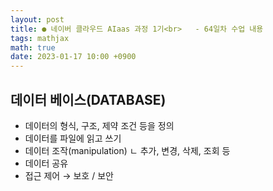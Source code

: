 ```yaml
---
layout: post
title: ● 네이버 클라우드 AIaas 과정 1기<br>   - 64일차 수업 내용
tags: mathjax
math: true
date: 2023-01-17 10:00 +0900
---
```


## 데이터 베이스(DATABASE)

- 데이터의 형식, 구조, 제약 조건 등을 정의
- 데이터를 파일에 읽고 쓰기
- 데이터 조작(manipulation)
  ㄴ 추가, 변경, 삭제, 조회 등
- 데이터 공유
- 접근 제어 → 보호 / 보안











